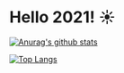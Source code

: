 # Hello 2021! ☀️  

[![Anurag's github stats](https://github-readme-stats.vercel.app/api?username=TtTRz&count_private=true&show_icons=true&include_all_commits=true&cache_seconds=1800)](https://github.com/anuraghazra/github-readme-stats)

[![Top Langs](https://github-readme-stats.vercel.app/api/top-langs/?username=TtTRz&layout=compact&count_private=true&cache_seconds=1800&langs_count=10&hide=python,css,html,vue,scss,java)](https://github.com/anuraghazra/github-readme-stats)

